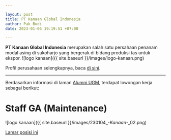 ```yaml
---

layout: post
title: PT Kanaan Global Indonesia
author: Pak Budi
date: 2023-01-05 19:19:51 +07:00

---
```


**PT Kanaan Global Indonesia** merupakan salah satu persahaan penanam modal asing di sukoharjo yang bergerak di bidang produksi tas untuk ekspor.
![logo kanaan]({{ site.baseurl }}/images/logo-kanaan.png)

Profil perusahaan selengkapnya, baca [di sini](https://pt-kanaan-global-indonesia.business.site/).

---

Berdasarkan informasi di laman [Alumni UGM](https://alumni.ugm.ac.id/2023/01/04/pt-kanaan-global-indonesia/), terdapat lowongan kerja sebagai berikut:

# Staff GA (Maintenance)

![logo kanaan]({{ site.baseurl }}/images/230104_-_Kanaan_-_02.png)

<div class="apply"><a href="mailto:recruitment@ptkgi.com?subject=STAFF GA (Maintenance)_Nama Lengkap">Lamar posisi ini</a></div>

